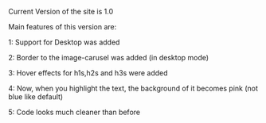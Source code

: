 Current Version of the site is 1.0



Main features of this version are:


1: Support for Desktop was added

2: Border to the image-carusel was added (in desktop mode)

3: Hover effects for h1s,h2s and h3s were added

4: Now, when you highlight the text, the background of it becomes pink (not blue like default)

5: Code looks much cleaner than before







